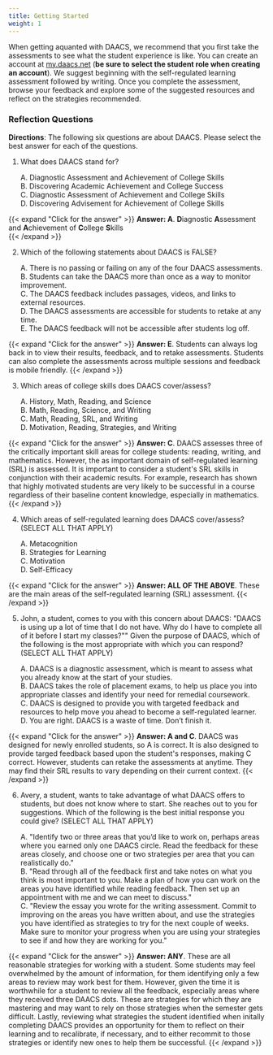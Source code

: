 ```yaml
---
title: Getting Started
weight: 1
---
```


When getting aquanted with DAACS, we recommend that you first take the assessments to see what the student experience is like. You can create an account at [my.daacs.net](https://my.daacs.net) (**be sure to select the student role when creating an account**). We suggest beginning with the self-regulated learning assessment followed by writing. Once you complete the assessment, browse your feedback and explore some of the suggested resources and reflect on the strategies recommended.

### Reflection Questions

**Directions**: The following six questions are about DAACS. Please select the best answer for each of the questions. 


1.	What does DAACS stand for?

	A.	Diagnostic Assessment and Achievement of College Skills   
	B.	Discovering Academic Achievement and College Success  
	C.	Diagnostic Assessment of Achievement and College Skills  
	D.	Discovering Advisement for Achievement of College Skills

{{< expand "Click for the answer" >}}
**Answer: A**. **D**iagnostic **A**ssessment and **A**chievement of **C**ollege **S**kills   
{{< /expand >}}

2.	Which of the following statements about DAACS is FALSE?

	A.	There is no passing or failing on any of the four DAACS assessments.  
	B.	Students can take the DAACS more than once as a way to monitor improvement.  
	C.	The DAACS feedback includes passages, videos, and links to external resources.  
	D.	The DAACS assessments are accessible for students to retake at any time.  
	E.	The DAACS feedback will not be accessible after students log off.

{{< expand "Click for the answer" >}}
**Answer: E**.	Students can always log back in to view their results, feedback, and to retake assessments. Students can also complete the assessments across multiple sessions and feedback is mobile friendly.
{{< /expand >}}

3.	Which areas of college skills does DAACS cover/assess?

	A.	History, Math, Reading, and Science  
	B.	Math, Reading, Science, and Writing  
	C.	Math, Reading, SRL, and Writing  
	D.	Motivation, Reading, Strategies, and Writing

{{< expand "Click for the answer" >}}
**Answer: C**. DAACS assesses three of the critically important skill areas for college students: reading, writing, and mathematics. However, the as important domain of self-regulated learning (SRL) is assessed. It is important to consider a student's SRL skills in conjunction with their academic results. For example, research has shown that highly motivated students are very likely to be successful in a course regardless of their baseline content knowledge, especially in mathematics.
{{< /expand >}}

4.	Which areas of self-regulated learning does DAACS cover/assess? (SELECT ALL THAT APPLY)

	A.	Metacognition  
	B.	Strategies for Learning  
	C.	Motivation  
	D.	Self-Efficacy  

{{< expand "Click for the answer" >}}
**Answer: ALL OF THE ABOVE**. These are the main areas of the self-regulated learning (SRL) assessment.
{{< /expand >}}

5.	John, a student, comes to you with this concern about DAACS: "DAACS is using up a lot of time that I do not have. Why do I have to complete all of it before I start my classes?"" Given the purpose of DAACS, which of the following is the most appropriate with which you can respond?  (SELECT ALL THAT APPLY)

	A.	DAACS is a diagnostic assessment, which is meant to assess what you already know at the start of your studies.  
	B.	DAACS takes the role of placement exams, to help us place you into appropriate classes and identify your need for remedial coursework.  
	C.	DAACS is designed to provide you with targeted feedback and resources to help move you ahead to become a self-regulated learner.  
	D.	You are right. DAACS is a waste of time. Don’t finish it.

{{< expand "Click for the answer" >}}
**Answer: A and C**. DAACS was designed for newly enrolled students, so A is correct. It is also designed to provide targed feedback based upon the student's responses, making C correct. However, students can retake the assessments at anytime. They may find their SRL results to vary depending on their current context. 
{{< /expand >}}

6.	Avery, a student, wants to take advantage of what DAACS offers to students, but does not know where to start. She reaches out to you for suggestions. Which of the following is the best initial response you could give? (SELECT ALL THAT APPLY)

	A.	 "Identify two or three areas that you’d like to work on, perhaps areas where you earned only one DAACS circle. Read the feedback for these areas closely, and choose one or two strategies per area that you can realistically do."  
	B.	"Read through all of the feedback first and take notes on what you think is most important to you. Make a plan of how you can work on the areas you have identified while reading feedback. Then set up an appointment with me and we can meet to discuss."  
	C.	 "Review the essay you wrote for the writing assessment. Commit to improving on the areas you have written about, and use the strategies you have identified as strategies to try for the next couple of weeks. Make sure to monitor your progress when you are using your strategies to see if and how they are working for you."

{{< expand "Click for the answer" >}}
**Answer: ANY**. These are all reasonable strategies for working with a student. Some students may feel overwhelmed by the amount of information, for them identifying only a few areas to review may work best for them. However, given the time it is worthwhile for a student to review all the feedback, especially areas where they received three DAACS dots. These are strategies for which they are mastering and may want to rely on those strategies when the semester gets difficult. Lastly, reviewing what strategies the student identified when initally completing DAACS provides an opportunity for them to reflect on their learning and to recalibrate, if necessary, and to either recommit to those strategies or identify new ones to help them be successful. 
{{< /expand >}}
